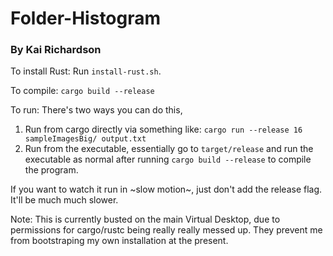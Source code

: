 # Folder-Histogram
### By Kai Richardson

To install Rust:
Run `install-rust.sh`.

To compile: `cargo build --release`

To run:
There's two ways you can do this,
1. Run from cargo directly via something like: `cargo run --release 16 sampleImagesBig/ output.txt`
2. Run from the executable, essentially go to `target/release` and run the executable as normal after running `cargo build --release` to compile the program.

If you want to watch it run in ~slow motion~, just don't add the release flag. It'll be much much slower.

Note:
This is currently busted on the main Virtual Desktop, due to permissions for cargo/rustc being really really messed up.
They prevent me from bootstraping my own installation at the present.
